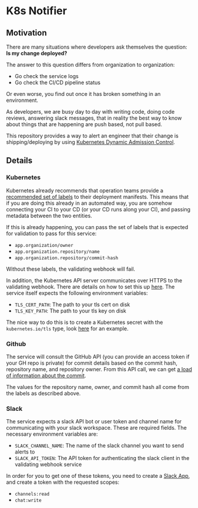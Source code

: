 # K8s Notifier

## Motivation

There are many situations where developers ask themselves the question: **Is my change deployed?**

The answer to this question differs from organization to organization:
- Go check the service logs
- Go check the CI/CD pipeline status

Or even worse, you find out once it has broken something in an environment.

As developers, we are busy day to day with writing code, doing code reviews, answering slack messages, that in reality the best way to know about things that are happening are push based, not pull based.

This repository provides a way to alert an engineer that their change is shipping/deploying by using [Kubernetes Dynamic Admission Control](https://kubernetes.io/docs/reference/access-authn-authz/extensible-admission-controllers/).

## Details

### Kubernetes

Kubernetes already recommends that operation teams provide a [recommended set of labels](https://kubernetes.io/docs/concepts/overview/working-with-objects/common-labels/) to their deployment manifests. This means that if you are doing this already in an automated way, you are somehow connecting your CI to your CD (or your CD runs along your CI), and passing metadata between the two entities.

If this is already happening, you can pass the set of labels that is expected for validation to pass for this service:

- `app.organization/owner`
- `app.organization.repository/name`
- `app.organization.repository/commit-hash`

Without these labels, the validating webhook will fail.

In addition, the Kubernetes API server communicates over HTTPS to the validating webhook. There are details on how to set this up [here](https://caffeinecoding.com/create-self-signed-certificate-https/). The service itself expects the following environment variables:

- `TLS_CERT_PATH`: The path to your tls cert on disk
- `TLS_KEY_PATH`: The path to your tls key on disk

The nice way to do this is to create a Kubernetes secret with the `kubernetes.io/tls` type, look [here](https://kubernetes.io/docs/concepts/configuration/secret/#tls-secrets) for an example.


### Github

The service will consult the GitHub API (you can provide an access token if your GH repo is private) for commit details based on the commit hash, repository name, and repository owner. From this API call, we can get [a load of information about the commit](https://docs.github.com/en/rest/commits/commits?apiVersion=2022-11-28#get-a-commit).

The values for the repository name, owner, and commit hash all come from the labels as described above.

### Slack

The service expects a slack API bot or user token and channel name for communicating with your slack workspace. These are required fields. The necessary environment variables are:

- `SLACK_CHANNEL_NAME`: The name of the slack channel you want to send alerts to
- `SLACK_API_TOKEN`: The API token for authenticating the slack client in the validating webhook service

In order for you to get one of these tokens, you need to create a [Slack App](https://api.slack.com/start/quickstart), and create a token with the requested scopes:

- `channels:read`
- `chat:write`
